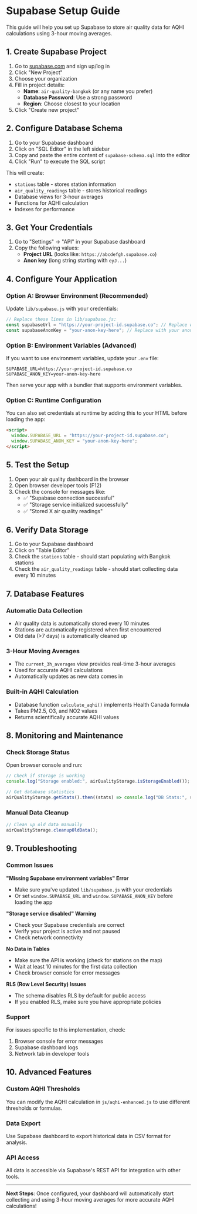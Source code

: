 # Supabase Setup Guide

This guide will help you set up Supabase to store air quality data for AQHI calculations using 3-hour moving averages.

## 1. Create Supabase Project

1. Go to [supabase.com](https://supabase.com) and sign up/log in
2. Click "New Project"
3. Choose your organization
4. Fill in project details:
   - **Name**: `air-quality-bangkok` (or any name you prefer)
   - **Database Password**: Use a strong password
   - **Region**: Choose closest to your location
5. Click "Create new project"

## 2. Configure Database Schema

1. Go to your Supabase dashboard
2. Click on "SQL Editor" in the left sidebar
3. Copy and paste the entire content of `supabase-schema.sql` into the editor
4. Click "Run" to execute the SQL script

This will create:

- `stations` table - stores station information
- `air_quality_readings` table - stores historical readings
- Database views for 3-hour averages
- Functions for AQHI calculation
- Indexes for performance

## 3. Get Your Credentials

1. Go to "Settings" → "API" in your Supabase dashboard
2. Copy the following values:
   - **Project URL** (looks like: `https://abcdefgh.supabase.co`)
   - **Anon key** (long string starting with `eyJ...`)

## 4. Configure Your Application

### Option A: Browser Environment (Recommended)

Update `lib/supabase.js` with your credentials:

```javascript
// Replace these lines in lib/supabase.js:
const supabaseUrl = "https://your-project-id.supabase.co"; // Replace with your URL
const supabaseAnonKey = "your-anon-key-here"; // Replace with your anon key
```

### Option B: Environment Variables (Advanced)

If you want to use environment variables, update your `.env` file:

```env
SUPABASE_URL=https://your-project-id.supabase.co
SUPABASE_ANON_KEY=your-anon-key-here
```

Then serve your app with a bundler that supports environment variables.

### Option C: Runtime Configuration

You can also set credentials at runtime by adding this to your HTML before loading the app:

```html
<script>
  window.SUPABASE_URL = "https://your-project-id.supabase.co";
  window.SUPABASE_ANON_KEY = "your-anon-key-here";
</script>
```

## 5. Test the Setup

1. Open your air quality dashboard in the browser
2. Open browser developer tools (F12)
3. Check the console for messages like:
   - ✅ "Supabase connection successful"
   - ✅ "Storage service initialized successfully"
   - ✅ "Stored X air quality readings"

## 6. Verify Data Storage

1. Go to your Supabase dashboard
2. Click on "Table Editor"
3. Check the `stations` table - should start populating with Bangkok stations
4. Check the `air_quality_readings` table - should start collecting data every 10 minutes

## 7. Database Features

### Automatic Data Collection

- Air quality data is automatically stored every 10 minutes
- Stations are automatically registered when first encountered
- Old data (>7 days) is automatically cleaned up

### 3-Hour Moving Averages

- The `current_3h_averages` view provides real-time 3-hour averages
- Used for accurate AQHI calculations
- Automatically updates as new data comes in

### Built-in AQHI Calculation

- Database function `calculate_aqhi()` implements Health Canada formula
- Takes PM2.5, O3, and NO2 values
- Returns scientifically accurate AQHI values

## 8. Monitoring and Maintenance

### Check Storage Status

Open browser console and run:

```javascript
// Check if storage is working
console.log("Storage enabled:", airQualityStorage.isStorageEnabled());

// Get database statistics
airQualityStorage.getStats().then((stats) => console.log("DB Stats:", stats));
```

### Manual Data Cleanup

```javascript
// Clean up old data manually
airQualityStorage.cleanupOldData();
```

## 9. Troubleshooting

### Common Issues

**"Missing Supabase environment variables" Error**

- Make sure you've updated `lib/supabase.js` with your credentials
- Or set `window.SUPABASE_URL` and `window.SUPABASE_ANON_KEY` before loading the app

**"Storage service disabled" Warning**

- Check your Supabase credentials are correct
- Verify your project is active and not paused
- Check network connectivity

**No Data in Tables**

- Make sure the API is working (check for stations on the map)
- Wait at least 10 minutes for the first data collection
- Check browser console for error messages

**RLS (Row Level Security) Issues**

- The schema disables RLS by default for public access
- If you enabled RLS, make sure you have appropriate policies

### Support

For issues specific to this implementation, check:

1. Browser console for error messages
2. Supabase dashboard logs
3. Network tab in developer tools

## 10. Advanced Features

### Custom AQHI Thresholds

You can modify the AQHI calculation in `js/aqhi-enhanced.js` to use different thresholds or formulas.

### Data Export

Use Supabase dashboard to export historical data in CSV format for analysis.

### API Access

All data is accessible via Supabase's REST API for integration with other tools.

---

**Next Steps**: Once configured, your dashboard will automatically start collecting and using 3-hour moving averages for more accurate AQHI calculations!
